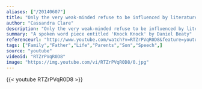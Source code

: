 ```yaml
---
aliases: ["/20140607"]
title: "Only the very weak-minded refuse to be influenced by literature and poetry."
author: "Cassandra Clare"
description: "Only the very weak-minded refuse to be influenced by literature and poetry. - Cassandra Clare quotes from GetInspired365.com"
summary: "A spoken word piece entitled 'Knock Knock' by Daniel Beaty"
referenceurl: "http://www.youtube.com/watch?v=RTZrPVqR0D8&feature=youtu.be"
tags: ["Family","Father","Life","Parents","Son","Speech",]
source: "youtube"
videoid: "RTZrPVqR0D8"
image: "https://img.youtube.com/vi/RTZrPVqR0D8/0.jpg"
---
```


{{< youtube RTZrPVqR0D8 >}}
